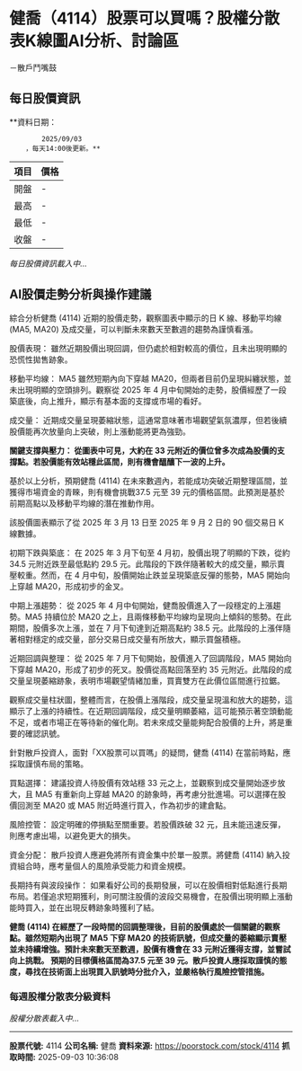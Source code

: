 # 健喬（4114）股票可以買嗎？股權分散表K線圖AI分析、討論區
－散戶鬥嘴鼓

## 每日股價資訊

**資料日期：
        
            2025/09/03
        ，每天14:00後更新。**

| 項目 | 價格 |
|------|------|
| 開盤 | - |
| 最高 | - |
| 最低 | - |
| 收盤 | - |

*每日股價資訊載入中...*

## AI股價走勢分析與操作建議

綜合分析健喬 (4114) 近期的股價走勢，觀察圖表中顯示的日 K 線、移動平均線 (MA5, MA20) 及成交量，可以判斷未來數天至數週的趨勢為謹慎看漲。

股價表現： 雖然近期股價出現回調，但仍處於相對較高的價位，且未出現明顯的恐慌性拋售跡象。

移動平均線： MA5 雖然短期內向下穿越 MA20，但兩者目前仍呈現糾纏狀態，並未出現明顯的空頭排列。觀察從 2025 年 4 月中旬開始的走勢，股價經歷了一段築底後，向上推升，顯示有基本面的支撐或市場的看好。

成交量： 近期成交量呈現萎縮狀態，這通常意味著市場觀望氣氛濃厚，但若後續股價能再次放量向上突破，則上漲動能將更為強勁。

**關鍵支撐與壓力： 從圖表中可見，大約在 33 元附近的價位曾多次成為股價的支撐點。若股價能有效站穩此區間，則有機會醞釀下一波的上升。**

基於以上分析，預期健喬 (4114) 在未來數週內，若能成功突破近期整理區間，並獲得市場資金的青睞，則有機會挑戰37.5 元至 39 元的價格區間。此預測是基於前期高點以及移動平均線的潛在推動作用。

該股價圖表顯示了從 2025 年 3 月 13 日至 2025 年 9 月 2 日的 90 個交易日 K 線數據。

初期下跌與築底： 在 2025 年 3 月下旬至 4 月初，股價出現了明顯的下跌，從約 34.5 元附近跌至最低點約 29.5 元。此階段的下跌伴隨著較大的成交量，顯示賣壓較重。然而，在 4 月中旬，股價開始止跌並呈現築底反彈的態勢，MA5 開始向上穿越 MA20，形成初步的金叉。

中期上漲趨勢： 從 2025 年 4 月中旬開始，健喬股價進入了一段穩定的上漲趨勢。MA5 持續位於 MA20 之上，且兩條移動平均線均呈現向上傾斜的態勢。在此期間，股價多次上漲，並在 7 月下旬達到近期高點約 38.5 元。此階段的上漲伴隨著相對穩定的成交量，部分交易日成交量有所放大，顯示買盤積極。

近期回調與整理： 從 2025 年 7 月下旬開始，股價進入了回調階段，MA5 開始向下穿越 MA20，形成了初步的死叉。股價從高點回落至約 35 元附近。此階段的成交量呈現萎縮跡象，表明市場觀望情緒加重，買賣雙方在此價位區間進行拉鋸。

觀察成交量柱狀圖，整體而言，在股價上漲階段，成交量呈現溫和放大的趨勢，這顯示了上漲的持續性。在近期回調階段，成交量明顯萎縮，這可能預示著空頭動能不足，或者市場正在等待新的催化劑。若未來成交量能夠配合股價的上升，將是重要的確認訊號。

針對散戶投資人，面對「XX股票可以買嗎」的疑問，健喬 (4114) 在當前時點，應採取謹慎布局的策略。

買點選擇： 建議投資人待股價有效站穩 33 元之上，並觀察到成交量開始逐步放大，且 MA5 有重新向上穿越 MA20 的跡象時，再考慮分批進場。可以選擇在股價回測至 MA20 或 MA5 附近時進行買入，作為初步的建倉點。

風險控管： 設定明確的停損點至關重要。若股價跌破 32 元，且未能迅速反彈，則應考慮出場，以避免更大的損失。

資金分配： 散戶投資人應避免將所有資金集中於單一股票。將健喬 (4114) 納入投資組合時，應考量個人的風險承受能力和資金規模。

長期持有與波段操作： 如果看好公司的長期發展，可以在股價相對低點進行長期布局。若僅追求短期獲利，則可關注股價的波段交易機會，在股價出現明顯上漲動能時買入，並在出現反轉跡象時獲利了結。

**健喬 (4114) 在經歷了一段時間的回調整理後，目前的股價處於一個關鍵的觀察點。雖然短期內出現了 MA5 下穿 MA20 的技術訊號，但成交量的萎縮顯示賣壓並未持續增強。預計未來數天至數週，股價有機會在 33 元附近獲得支撐，並嘗試向上挑戰。 預期的目標價格區間為37.5 元至 39 元。散戶投資人應採取謹慎的態度，尋找在技術面上出現買入訊號時分批介入，並嚴格執行風險控管措施。**

### 每週股權分散表分級資料

*股權分散表載入中...*

---

**股票代號:** 4114
**公司名稱:** 健喬
**資料來源:** https://poorstock.com/stock/4114
**抓取時間:** 2025-09-03 10:36:08
